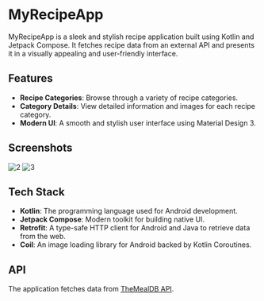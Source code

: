 # MyRecipeApp

MyRecipeApp is a sleek and stylish recipe application built using Kotlin and Jetpack Compose. It fetches recipe data from an external API and presents it in a visually appealing and user-friendly interface.

## Features

- **Recipe Categories**: Browse through a variety of recipe categories.
- **Category Details**: View detailed information and images for each recipe category.
- **Modern UI**: A smooth and stylish user interface using Material Design 3.

## Screenshots

![2](https://github.com/adityasinghkushwah17/Recipe_app/assets/130901654/81635294-21a7-42b5-a0f1-a007d4e98a5c)
![3](https://github.com/adityasinghkushwah17/Recipe_app/assets/130901654/19afcec2-f8e9-419d-a57a-87d011356fcc)

## Tech Stack

- **Kotlin**: The programming language used for Android development.
- **Jetpack Compose**: Modern toolkit for building native UI.
- **Retrofit**: A type-safe HTTP client for Android and Java to retrieve data from the web.
- **Coil**: An image loading library for Android backed by Kotlin Coroutines.

## API

The application fetches data from [TheMealDB API](https://www.themealdb.com/api.php).
